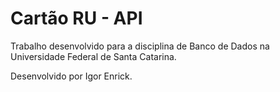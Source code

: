 # Cartão RU - API

Trabalho desenvolvido para a disciplina de Banco de Dados na Universidade Federal de Santa Catarina.

Desenvolvido por Igor Enrick.
